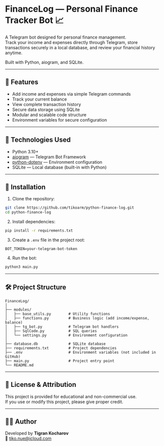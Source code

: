 
# FinanceLog — Personal Finance Tracker Bot 📈

A Telegram bot designed for personal finance management.  
Track your income and expenses directly through Telegram, store transactions securely in a local database, and review your financial history anytime.

Built with Python, aiogram, and SQLite.

---

## 🧩 Features

- Add income and expenses via simple Telegram commands
- Track your current balance
- View complete transaction history
- Secure data storage using SQLite
- Modular and scalable code structure
- Environment variables for secure configuration

---

## 🧱 Technologies Used

- Python 3.10+
- [aiogram](https://docs.aiogram.dev/en/latest/) — Telegram Bot Framework
- [python-dotenv](https://pypi.org/project/python-dotenv/) — Environment configuration
- SQLite — Local database (built-in with Python)

---

## 🚀 Installation

1. Clone the repository:

```bash
git clone https://github.com/tikoarm/python-finance-log.git
cd python-finance-log
```

2. Install dependencies:

```bash
pip install -r requirements.txt
```

3. Create a `.env` file in the project root:

```dotenv
BOT_TOKEN=your-telegram-bot-token
```

4. Run the bot:

```bash
python3 main.py
```

---

## 🛠 Project Structure

```plaintext
FinanceLog/
│
├── modules/
│   ├── base_utils.py        # Utility functions
│   ├── functions.py         # Business logic (add income/expense, balance)
│   ├── tg_bot.py            # Telegram bot handlers
│   ├── SqlCode.py           # SQL queries
│   └── settings.py          # Environment configuration
│
├── database.db              # SQLite database
├── requirements.txt         # Project dependencies
├── .env                     # Environment variables (not included in GitHub)
├── main.py                  # Project entry point
└── README.md
```

---

## 📄 License & Attribution

This project is provided for educational and non-commercial use.  
If you use or modify this project, please give proper credit.

---

## 👨‍💻 Author

Developed by **Tigran Kocharov**  
📧 tiko.nue@icloud.com
